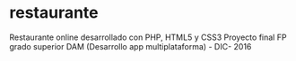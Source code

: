 # restaurante
Restaurante online desarrollado con PHP, HTML5 y CSS3
Proyecto final FP grado superior DAM (Desarrollo app multiplataforma) - DIC- 2016
